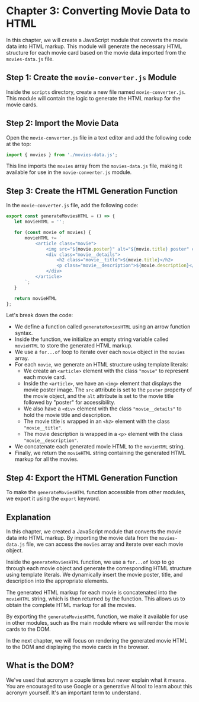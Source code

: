 # Chapter 3: Converting Movie Data to HTML

In this chapter, we will create a JavaScript module that converts the movie data into HTML markup. This module will generate the necessary HTML structure for each movie card based on the movie data imported from the `movies-data.js` file.

## Step 1: Create the `movie-converter.js` Module

Inside the `scripts` directory, create a new file named `movie-converter.js`. This module will contain the logic to generate the HTML markup for the movie cards.

## Step 2: Import the Movie Data

Open the `movie-converter.js` file in a text editor and add the following code at the top:

```javascript
import { movies } from './movies-data.js';
```

This line imports the `movies` array from the `movies-data.js` file, making it available for use in the `movie-converter.js` module.

## Step 3: Create the HTML Generation Function

In the `movie-converter.js` file, add the following code:

```javascript
export const generateMoviesHTML = () => {
   let movieHTML = '';

   for (const movie of movies) {
       movieHTML += `
           <article class="movie">
               <img src="${movie.poster}" alt="${movie.title} poster" class="movie__poster">
               <div class="movie__details">
                   <h2 class="movie__title">${movie.title}</h2>
                   <p class="movie__description">${movie.description}</p>
               </div>
           </article>
       `;
   }

   return movieHTML
};
```

Let's break down the code:
- We define a function called `generateMoviesHTML` using an arrow function syntax.
- Inside the function, we initialize an empty string variable called `movieHTML` to store the generated HTML markup.
- We use a `for...of` loop to iterate over each `movie` object in the `movies` array.
- For each `movie`, we generate an HTML structure using template literals:
  - We create an `<article>` element with the class `"movie"` to represent each movie card.
  - Inside the `<article>`, we have an `<img>` element that displays the movie poster image. The `src` attribute is set to the `poster` property of the movie object, and the `alt` attribute is set to the movie title followed by "poster" for accessibility.
  - We also have a `<div>` element with the class `"movie__details"` to hold the movie title and description.
  - The movie title is wrapped in an `<h2>` element with the class `"movie__title"`.
  - The movie description is wrapped in a `<p>` element with the class `"movie__description"`.
- We concatenate each generated movie HTML to the `movieHTML` string.
- Finally, we return the `movieHTML` string containing the generated HTML markup for all the movies.

## Step 4: Export the HTML Generation Function

To make the `generateMoviesHTML` function accessible from other modules, we export it using the `export` keyword.

## Explanation

In this chapter, we created a JavaScript module that converts the movie data into HTML markup. By importing the movie data from the `movies-data.js` file, we can access the `movies` array and iterate over each movie object.

Inside the `generateMoviesHTML` function, we use a `for...of` loop to go through each movie object and generate the corresponding HTML structure using template literals. We dynamically insert the movie poster, title, and description into the appropriate elements.

The generated HTML markup for each movie is concatenated into the `movieHTML` string, which is then returned by the function. This allows us to obtain the complete HTML markup for all the movies.

By exporting the `generateMoviesHTML` function, we make it available for use in other modules, such as the main module where we will render the movie cards to the DOM.

In the next chapter, we will focus on rendering the generated movie HTML to the DOM and displaying the movie cards in the browser.

## What is the DOM?

We've used that acronym a couple times but never explain what it means. You are encouraged to use Google or a generative AI tool to learn about this acronym yourself. It's an important term to understand.
